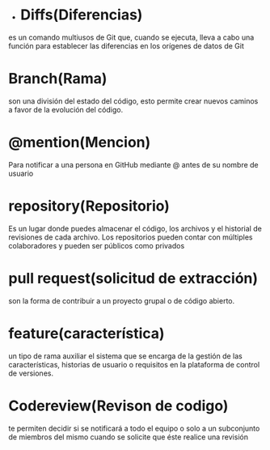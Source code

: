 + # Diffs(Diferencias)
es un comando multiusos de Git que, cuando se ejecuta, lleva a cabo una función para establecer las diferencias en los orígenes de datos de Git
# Branch(Rama)
son una división del estado del código, esto permite crear nuevos caminos a favor de la evolución del código.
# @mention(Mencion)
Para notificar a una persona en GitHub mediante @ antes de su nombre de usuario
# repository(Repositorio)
Es un lugar donde puedes almacenar el código, los archivos y el historial de revisiones de cada archivo. Los repositorios pueden contar con múltiples colaboradores y pueden ser públicos como privados
# pull request(solicitud de extracción)
son la forma de contribuir a un proyecto grupal o de código abierto. 
# feature(característica)
un tipo de rama auxiliar el sistema que se encarga de la gestión de las características, historias de usuario o requisitos en la plataforma de control de versiones.
# Codereview(Revison de codigo)
 te permiten decidir si se notificará a todo el equipo o solo a un subconjunto de miembros del mismo cuando se solicite que éste realice una revisión
